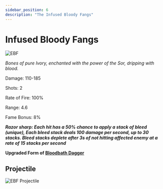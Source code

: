 ```yaml
---
sidebar_position: 6
description: "The Infused Bloody Fangs"
---
```


# Infused Bloody Fangs

![EBF](https://vwiki.valorserver.com/api/item/picture/enfused%20bloody%20fangs)

<i>Bones of pure Ivory, enchanted with the power of the Sor, dripping with blood.</i>

Damage: 110-185

Shots: 2

Rate of Fire: 100%

Range: 4.6

Fame Bonus: 8%

***Razor sharp: Each hit has a 50% chance to apply a stack of bleed (unique), Each bleed stack deals 100 damage per second, up to 30 stacks. Bleed stacks deplete after 3s of not hitting affected enemy 
at a rate of 15 stacks per second***

**Upgraded Form of [Bloodbath Dagger](https://wiki.valorserver.com/docs/items/weapons/daggers/ut/bloodbath_dagger)**

## Projectile

![EBF Projectile](https://cdn.discordapp.com/attachments/1160376179996496013/1170827510318125179/infusedbloodyfangs.gif)

